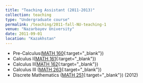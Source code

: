 ```yaml
---
title: "Teaching Assistant (2011-2013)"
collection: teaching
type: "Undergraduate course"
permalink: /teaching/2011-fall-NU-teaching-1
venue: "Nazarbayev University"
date: 2011-09-01
location: "Kazakhstan"
---
```

  * Pre-Calculus([MATH 160](https://sst.nu.edu.kz/mathematics-courses/){:target="_blank"})
  * Calculus I([MATH 161](https://sst.nu.edu.kz/mathematics-courses/){:target="_blank"})
  * Calculus II([MATH 162](https://sst.nu.edu.kz/mathematics-courses/){:target="_blank"})
  * Calculus III ([MATH 263](https://sst.nu.edu.kz/mathematics-courses/){:target="_blank"}) 
  * Discrete Mathematics ([MATH 251](https://sst.nu.edu.kz/mathematics-courses/){:target="_blank"}) (2012)